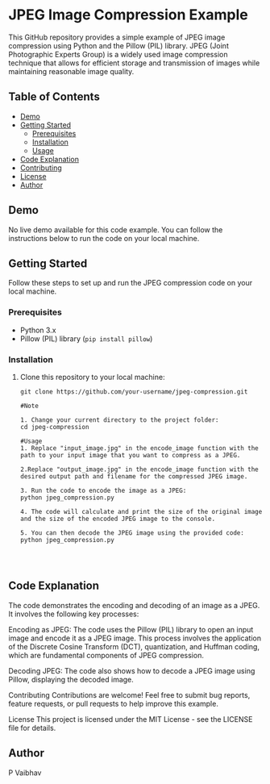 # JPEG Image Compression Example

This GitHub repository provides a simple example of JPEG image compression using Python and the Pillow (PIL) library. JPEG (Joint Photographic Experts Group) is a widely used image compression technique that allows for efficient storage and transmission of images while maintaining reasonable image quality.

## Table of Contents

- [Demo](#demo)
- [Getting Started](#getting-started)
  - [Prerequisites](#prerequisites)
  - [Installation](#installation)
  - [Usage](#usage)
- [Code Explanation](#code-explanation)
- [Contributing](#contributing)
- [License](#license)
- [Author](#author)

## Demo

No live demo available for this code example. You can follow the instructions below to run the code on your local machine.

## Getting Started

Follow these steps to set up and run the JPEG compression code on your local machine.

### Prerequisites

- Python 3.x
- Pillow (PIL) library (`pip install pillow`)

### Installation

1. Clone this repository to your local machine:

   ``` shell
   git clone https://github.com/your-username/jpeg-compression.git

   #Note

   1. Change your current directory to the project folder:
   cd jpeg-compression

   #Usage
   1. Replace "input_image.jpg" in the encode_image function with the path to your input image that you want to compress as a JPEG.

   2.Replace "output_image.jpg" in the encode_image function with the desired output path and filename for the compressed JPEG image.

   3. Run the code to encode the image as a JPEG:
   python jpeg_compression.py

   4. The code will calculate and print the size of the original image and the size of the encoded JPEG image to the console.

   5. You can then decode the JPEG image using the provided code:
   python jpeg_compression.py




Code Explanation
---------


The code demonstrates the encoding and decoding of an image as a JPEG. It involves the following key processes:

Encoding as JPEG: The code uses the Pillow (PIL) library to open an input image and encode it as a JPEG image. This process involves the application of the Discrete Cosine Transform (DCT), quantization, and Huffman coding, which are fundamental components of JPEG compression.

Decoding JPEG: The code also shows how to decode a JPEG image using Pillow, displaying the decoded image.

Contributing
Contributions are welcome! Feel free to submit bug reports, feature requests, or pull requests to help improve this example.

License
This project is licensed under the MIT License - see the LICENSE file for details.

Author
---------
P Vaibhav


